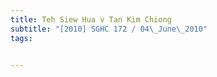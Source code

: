 ```yaml
---
title: Teh Siew Hua v Tan Kim Chiong 
subtitle: "[2010] SGHC 172 / 04\_June\_2010"
tags:


---
```


